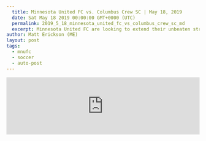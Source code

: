```yaml
---
  title: Minnesota United FC vs. Columbus Crew SC | May 18, 2019
  date: Sat May 18 2019 00:00:00 GMT+0000 (UTC)
  permalink: 2019_5_18_minnesota_united_fc_vs_columbus_crew_sc_md
  excerpt: Minnesota United FC are looking to extend their unbeaten streak at Allianz Field when they host Columbus Crew SC Saturday night in this Week 12 match-up of the 2019 MLS Regular Season.
author: Matt Erickson (ME)
layout: post
tags:
  - mnufc
  - soccer
  - auto-post
---
```

<div class='soccer-video-wrapper'>
    <iframe class='soccer-video' width='100%' height='auto' frameborder='0' allowfullscreen src="https://www.mnufc.com/iframe-video?brightcove_id=6038476189001&brightcove_player_id=default&brightcove_account_id=5534894110001"></iframe>
  </div>